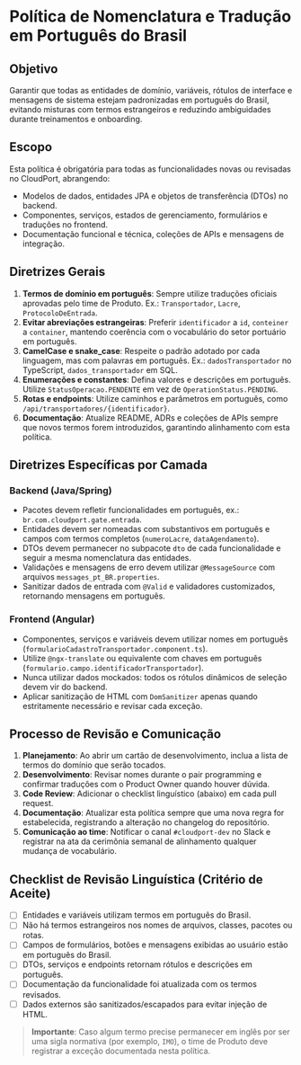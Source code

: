 # Política de Nomenclatura e Tradução em Português do Brasil

## Objetivo
Garantir que todas as entidades de domínio, variáveis, rótulos de interface e mensagens de sistema estejam padronizadas em português do Brasil, evitando misturas com termos estrangeiros e reduzindo ambiguidades durante treinamentos e onboarding.

## Escopo
Esta política é obrigatória para todas as funcionalidades novas ou revisadas no CloudPort, abrangendo:

- Modelos de dados, entidades JPA e objetos de transferência (DTOs) no backend.
- Componentes, serviços, estados de gerenciamento, formulários e traduções no frontend.
- Documentação funcional e técnica, coleções de APIs e mensagens de integração.

## Diretrizes Gerais
1. **Termos de domínio em português**: Sempre utilize traduções oficiais aprovadas pelo time de Produto. Ex.: `Transportador`, `Lacre`, `ProtocoloDeEntrada`.
2. **Evitar abreviações estrangeiras**: Preferir `identificador` a `id`, `conteiner` a `container`, mantendo coerência com o vocabulário do setor portuário em português.
3. **CamelCase e snake_case**: Respeite o padrão adotado por cada linguagem, mas com palavras em português. Ex.: `dadosTransportador` no TypeScript, `dados_transportador` em SQL.
4. **Enumerações e constantes**: Defina valores e descrições em português. Utilize `StatusOperacao.PENDENTE` em vez de `OperationStatus.PENDING`.
5. **Rotas e endpoints**: Utilize caminhos e parâmetros em português, como `/api/transportadores/{identificador}`.
6. **Documentação**: Atualize README, ADRs e coleções de APIs sempre que novos termos forem introduzidos, garantindo alinhamento com esta política.

## Diretrizes Específicas por Camada
### Backend (Java/Spring)
- Pacotes devem refletir funcionalidades em português, ex.: `br.com.cloudport.gate.entrada`.
- Entidades devem ser nomeadas com substantivos em português e campos com termos completos (`numeroLacre`, `dataAgendamento`).
- DTOs devem permanecer no subpacote `dto` de cada funcionalidade e seguir a mesma nomenclatura das entidades.
- Validações e mensagens de erro devem utilizar `@MessageSource` com arquivos `messages_pt_BR.properties`.
- Sanitizar dados de entrada com `@Valid` e validadores customizados, retornando mensagens em português.

### Frontend (Angular)
- Componentes, serviços e variáveis devem utilizar nomes em português (`formularioCadastroTransportador.component.ts`).
- Utilize `@ngx-translate` ou equivalente com chaves em português (`formulario.campo.identificadorTransportador`).
- Nunca utilizar dados mockados: todos os rótulos dinâmicos de seleção devem vir do backend.
- Aplicar sanitização de HTML com `DomSanitizer` apenas quando estritamente necessário e revisar cada exceção.

## Processo de Revisão e Comunicação
1. **Planejamento**: Ao abrir um cartão de desenvolvimento, inclua a lista de termos do domínio que serão tocados.
2. **Desenvolvimento**: Revisar nomes durante o pair programming e confirmar traduções com o Product Owner quando houver dúvida.
3. **Code Review**: Adicionar o checklist linguístico (abaixo) em cada pull request.
4. **Documentação**: Atualizar esta política sempre que uma nova regra for estabelecida, registrando a alteração no changelog do repositório.
5. **Comunicação ao time**: Notificar o canal `#cloudport-dev` no Slack e registrar na ata da cerimônia semanal de alinhamento qualquer mudança de vocabulário.

## Checklist de Revisão Linguística (Critério de Aceite)
- [ ] Entidades e variáveis utilizam termos em português do Brasil.
- [ ] Não há termos estrangeiros nos nomes de arquivos, classes, pacotes ou rotas.
- [ ] Campos de formulários, botões e mensagens exibidas ao usuário estão em português do Brasil.
- [ ] DTOs, serviços e endpoints retornam rótulos e descrições em português.
- [ ] Documentação da funcionalidade foi atualizada com os termos revisados.
- [ ] Dados externos são sanitizados/escapados para evitar injeção de HTML.

> **Importante**: Caso algum termo precise permanecer em inglês por ser uma sigla normativa (por exemplo, `IMO`), o time de Produto deve registrar a exceção documentada nesta política.
